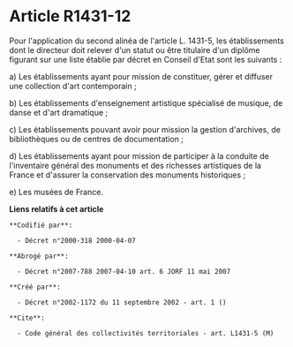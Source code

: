 # Article R1431-12

Pour l'application du second alinéa de l'article L. 1431-5, les établissements dont le directeur doit relever d'un statut ou
être titulaire d'un diplôme figurant sur une liste établie par décret en Conseil d'Etat sont les suivants :

a) Les établissements ayant pour mission de constituer, gérer et diffuser une collection d'art contemporain ;

b) Les établissements d'enseignement artistique spécialisé de musique, de danse et d'art dramatique ;

c) Les établissements pouvant avoir pour mission la gestion d'archives, de bibliothèques ou de centres de documentation ;

d) Les établissements ayant pour mission de participer à la conduite de l'inventaire général des monuments et des richesses
artistiques de la France et d'assurer la conservation des monuments historiques ;

e) Les musées de France.

**Liens relatifs à cet article**

	**Codifié par**:

	  - Décret n°2000-318 2000-04-07

	**Abrogé par**:

	  - Décret n°2007-788 2007-04-10 art. 6 JORF 11 mai 2007

	**Créé par**:

	  - Décret n°2002-1172 du 11 septembre 2002 - art. 1 ()

	**Cite**:

	  - Code général des collectivités territoriales - art. L1431-5 (M)

